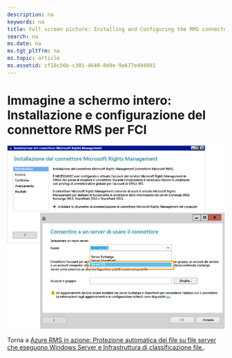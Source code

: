 ```yaml
---
description: na
keywords: na
title: Full screen picture: Installing and Configuring the RMS connector for FCI
search: na
ms.date: na
ms.tgt_pltfrm: na
ms.topic: article
ms.assetid: cf18c56b-c301-4640-8d9e-9e677e494091
---
```

# Immagine a schermo intero: Installazione e configurazione del connettore RMS per FCI
![](../Image/AzRMS_FCI_Connector.png)

Torna a [Azure RMS in azione: Protezione automatica dei file su file server che eseguono Windows Server e Infrastruttura di classificazione file.](http://technet.microsoft.com/library/jj585026.aspx).


